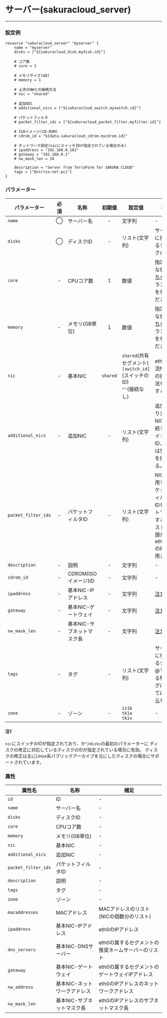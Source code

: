 # サーバー(sakuracloud_server)

---

### 設定例

```hcl
resource "sakuracloud_server" "myserver" {
    name = "myserver"
    disks = ["${sakuracloud_disk.mydisk.id}"]
    
    # コア数
    # core = 1
    
    # メモリサイズ(GB)
    # memory = 1

    # 上流のNWとの接続方法
    # nic = "shared"

    # 追加NIC
    # additional_nics = ["${sakuracloud_switch.myswitch.id}"]

    # パケットフィルタ
    # packet_filter_ids = ["${sakuracloud_packet_filter.myfilter.id}"]
    
    # ISOイメージ(CD-ROM)
    # cdrom_id = "${data.sakuracloud_cdrom.mycdrom.id}"

    # ネットワーク設定(nicにスイッチIDが指定されている場合のみ)
    # ipaddress = "192.168.0.101"
    # gateway = "192.168.0.1"
    # nw_mask_len = 24

    description = "Server from TerraForm for SAKURA CLOUD"
    tags = ["@virtio-net-pci"]
}
```

### パラメーター

|パラメーター|必須  |名称                |初期値     |設定値 |補足                                          |
|----------|:---:|--------------------|:--------:|------|----------------------------------------------|
| `name`   | ◯   | サーバー名           | -   | 文字列 | - |
| `disks`  | ◯   | ディスクID          | -   | リスト(文字列) | サーバーに接続するディスクのID |
| `core`   | -   | CPUコア数           | 1   | 数値 | 指定可能な値は[こちら](http://cloud.sakura.ad.jp/specification/server-disk/)のプラン一覧を参照ください |
| `memory` | -   | メモリ(GB単位)       | 1  | 数値 | 指定可能な値は[こちら](http://cloud.sakura.ad.jp/specification/server-disk/)のプラン一覧を参照ください |
| `nic` | - | 基本NIC | `shared` | `shared`(共有セグメント)<br />`[switch_id]`(スイッチのID)<br />`""`(接続なし)|eth0の上流NWとの接続方法を指定する。 |
| `additional_nics` | - | 追加NIC | - | リスト(文字列) | 追加で割り当てるNIC。接続するスイッチのID、または空文字を指定する。 |
| `packet_filter_ids`| - | パケットフィルタID | - | リスト(文字列) | NICに適用するパケットフィルタのIDをリストで指定する。リストの先頭からeth0,eth1の順で適用される |
| `description` | - | 説明 | - | 文字列 | - |
| `cdrom_id` | - | CDROM(ISOイメージ)ID | - | 文字列 | - |
| `ipaddress`| - | 基本NIC-IPアドレス | - | 文字列 | [注1](#注1) |
| `gateway`  | - | 基本NIC-ゲートウェイ | - | 文字列 | [注1](#注1) |
| `nw_mask_len` | - | 基本NIC-サブネットマスク長 | - | 文字列 | [注1](#注1) |
| `tags` | - | タグ | - | リスト(文字列) | サーバーに付与するタグ。@で始まる特殊タグについては[こちら](http://cloud-news.sakura.ad.jp/special-tags/)を参照 |
| `zone` | - | ゾーン | - | `is1b`<br />`tk1a`<br />`tk1v` | - |

#### 注1

`nic`にスイッチのIDが指定されており、かつ`disks`の最初のパラメーターに
ディスクの修正に対応しているディスクのIDが指定されている場合に有効。
ディスクの修正は主にLinux系パブリックアーカイブを元にしたディスクの場合にサポートされています。

### 属性

|属性名                    | 名称                     | 補足                                        |
|-------------------------|-------------------------|--------------------------------------------|
| `id`                    | ID                      | -                                          |
| `name`                  | サーバー名                | -                                          |
| `disks`                 | ディスクID                | -                                          |
| `core`                  | CPUコア数                 | -                                         |
| `memory`                | メモリ(GB単位)            | -                                          |
| `nic`                   | 基本NIC                  | -                                         |
| `additional_nics`       | 追加NIC                  | -                                         |
| `packet_filter_ids`     | パケットフィルタID         | -                                         |
| `description`           | 説明                     | -                                         |
| `tags`                  | タグ                     | -                                         |
| `zone`                  | ゾーン                    | -                                         |
| `macaddresses`          | MACアドレス               | MACアドレスのリスト(NICの個数分のリスト)        |
| `ipaddress`             | 基本NIC-IPアドレス         | eth0のIPアドレス                            |
| `dns_servers`           | 基本NIC-DNSサーバー        | eth0の属するセグメントの推奨ネームサーバーのリスト|
| `gateway`               | 基本NIC-ゲートウェイ        | eth0の属するセグメントのゲートウェイIPアドレス   |
| `nw_address`            | 基本NIC-ネットワークアドレス | eth0のIPアドレスのネットワークアドレス          |
| `nw_mask_len`           | 基本NIC-サブネットマスク長   | eth0のIPアドレスのサブネットマスク長           |
